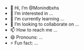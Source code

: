 - 👋 Hi, I’m @Monindbxhs
- 👀 I’m interested in ...
- 🌱 I’m currently learning ...
- 💞️ I’m looking to collaborate on ...
- 📫 How to reach me ...
- 😄 Pronouns: ...
- ⚡ Fun fact: ...

<!---
Monindbxhs/Monindbxhs is a ✨ special ✨ repository because its `README.md` (this file) appears on your GitHub profile.
You can click the Preview link to take a look at your changes.
--->
